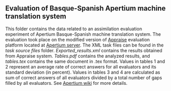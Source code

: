 Evaluation of Basque-Spanish Apertium machine translation system
------

This folder contains the data related to an assimilation evaluation experiment of Apertium Basque-Spanish machine translation system. The evaluation took place on the modified version of [Appraise][1] evaluation platform located at [Apertium server][2]. The XML task files can be found in the *task source files* folder. *Exported_results.xml* contains the results obtained from Appraise system. *Tables.pdf* contains the analyzed results, and *tables.tex* contains the same document in .tex format. Values in tables 1 and 2 represent an average rate of correct answers for all evaluators and its standard deviation (in percent). Values in tables 3 and 4 are calculated as sum of correct answers of all evaluators divided by a total number of gaps filled by all evaluators.
See [Apertium wiki][3] for more details.

[1]: https://github.com/cfedermann/Appraise/
[2]: http://eval.apertium.vm.bytemark.co.uk/appraise/
[3]: https://wiki.apertium.org/wiki/Assimilation_Evaluation_Toolkit